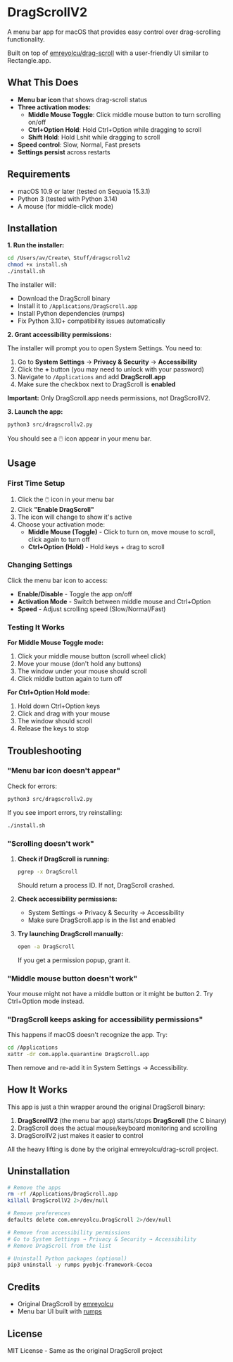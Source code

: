 # DragScrollV2

A menu bar app for macOS that provides easy control over drag-scrolling functionality.

Built on top of [emreyolcu/drag-scroll](https://github.com/emreyolcu/drag-scroll) with a user-friendly UI similar to Rectangle.app.

## What This Does

- **Menu bar icon** that shows drag-scroll status
- **Three activation modes:**
  - **Middle Mouse Toggle**: Click middle mouse button to turn scrolling on/off
  - **Ctrl+Option Hold**: Hold Ctrl+Option while dragging to scroll
  - **Shift Hold**: Hold Lshit while dragging to scroll
- **Speed control**: Slow, Normal, Fast presets
- **Settings persist** across restarts

## Requirements

- macOS 10.9 or later (tested on Sequoia 15.3.1)
- Python 3 (tested with Python 3.14)
- A mouse (for middle-click mode)

## Installation

**1. Run the installer:**

```bash
cd /Users/av/Create\ Stuff/dragscrollv2
chmod +x install.sh
./install.sh
```

The installer will:
- Download the DragScroll binary
- Install it to `/Applications/DragScroll.app`
- Install Python dependencies (rumps)
- Fix Python 3.10+ compatibility issues automatically

**2. Grant accessibility permissions:**

The installer will prompt you to open System Settings. You need to:

1. Go to **System Settings** → **Privacy & Security** → **Accessibility**
2. Click the **+** button (you may need to unlock with your password)
3. Navigate to `/Applications` and add **DragScroll.app**
4. Make sure the checkbox next to DragScroll is **enabled**

**Important:** Only DragScroll.app needs permissions, not DragScrollV2.

**3. Launch the app:**

```bash
python3 src/dragscrollv2.py
```

You should see a 🖱️ icon appear in your menu bar.

## Usage

### First Time Setup

1. Click the 🖱️ icon in your menu bar
2. Click **"Enable DragScroll"**
3. The icon will change to show it's active
4. Choose your activation mode:
   - **Middle Mouse (Toggle)** - Click to turn on, move mouse to scroll, click again to turn off
   - **Ctrl+Option (Hold)** - Hold keys + drag to scroll

### Changing Settings

Click the menu bar icon to access:
- **Enable/Disable** - Toggle the app on/off
- **Activation Mode** - Switch between middle mouse and Ctrl+Option
- **Speed** - Adjust scrolling speed (Slow/Normal/Fast)

### Testing It Works

**For Middle Mouse Toggle mode:**
1. Click your middle mouse button (scroll wheel click)
2. Move your mouse (don't hold any buttons)
3. The window under your mouse should scroll
4. Click middle button again to turn off

**For Ctrl+Option Hold mode:**
1. Hold down Ctrl+Option keys
2. Click and drag with your mouse
3. The window should scroll
4. Release the keys to stop

## Troubleshooting

### "Menu bar icon doesn't appear"

Check for errors:
```bash
python3 src/dragscrollv2.py
```

If you see import errors, try reinstalling:
```bash
./install.sh
```

### "Scrolling doesn't work"

1. **Check if DragScroll is running:**
   ```bash
   pgrep -x DragScroll
   ```
   Should return a process ID. If not, DragScroll crashed.

2. **Check accessibility permissions:**
   - System Settings → Privacy & Security → Accessibility
   - Make sure DragScroll.app is in the list and enabled

3. **Try launching DragScroll manually:**
   ```bash
   open -a DragScroll
   ```
   If you get a permission popup, grant it.

### "Middle mouse button doesn't work"

Your mouse might not have a middle button or it might be button 2. Try Ctrl+Option mode instead.

### "DragScroll keeps asking for accessibility permissions"

This happens if macOS doesn't recognize the app. Try:
```bash
cd /Applications
xattr -dr com.apple.quarantine DragScroll.app
```

Then remove and re-add it in System Settings → Accessibility.

## How It Works

This app is just a thin wrapper around the original DragScroll binary:

1. **DragScrollV2** (the menu bar app) starts/stops **DragScroll** (the C binary)
2. DragScroll does the actual mouse/keyboard monitoring and scrolling
3. DragScrollV2 just makes it easier to control

All the heavy lifting is done by the original emreyolcu/drag-scroll project.

## Uninstallation

```bash
# Remove the apps
rm -rf /Applications/DragScroll.app
killall DragScrollV2 2>/dev/null

# Remove preferences
defaults delete com.emreyolcu.DragScroll 2>/dev/null

# Remove from accessibility permissions
# Go to System Settings → Privacy & Security → Accessibility
# Remove DragScroll from the list

# Uninstall Python packages (optional)
pip3 uninstall -y rumps pyobjc-framework-Cocoa
```

## Credits

- Original DragScroll by [emreyolcu](https://github.com/emreyolcu/drag-scroll)
- Menu bar UI built with [rumps](https://github.com/jaredks/rumps)

## License

MIT License - Same as the original DragScroll project
